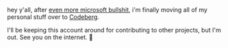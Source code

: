 hey y'all, after [even more microsoft bullshit](https://www.reddit.com/r/opensource/comments/1mniiyz/stop_using_github_github_is_no_longer_independent/), i'm finally moving all of my personal stuff over to [Codeberg](https://codeberg.org/ivyrs?tab=repositories).

I'll be keeping this account around for contributing to other projects, but I'm out. See you on the internet. 💫
